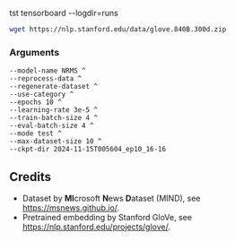 tst
tensorboard --logdir=runs
```bash
wget https://nlp.stanford.edu/data/glove.840B.300d.zip
```

### Arguments
```
--model-name NRMS ^
--reprocess-data ^
--regenerate-dataset ^
--use-category ^
--epochs 10 ^
--learning-rate 3e-5 ^
--train-batch-size 4 ^
--eval-batch-size 4 ^
--mode test ^
--max-dataset-size 10 ^
--ckpt-dir 2024-11-15T005604_ep10_16-16
```


## Credits
 - Dataset by **MI**crosoft **N**ews **D**ataset (MIND), see <https://msnews.github.io/>.
 - Pretrained embedding by Stanford GloVe, see <https://nlp.stanford.edu/projects/glove/>.